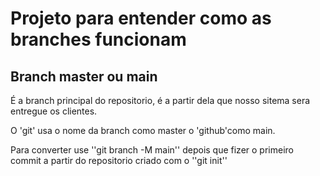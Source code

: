 # Projeto para entender como as branches funcionam 

## Branch master ou main

É a branch principal do repositorio, é a partir dela que nosso sitema sera entregue os clientes.

O 'git' usa o nome da branch como master o 'github'como main.

Para converter use ''git branch -M main'' depois que fizer o primeiro commit a partir do repositorio criado com o ''git init''
